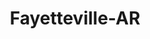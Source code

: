 ---
title: Fayetteville-AR
slug: fayetteville-ar
f_state:
- cms/state/arkansas.md
f_locations:
- cms/payday-loan/american-check-cashers-4205.md
- cms/payday-loan/american-check-cashers-4213.md
- cms/payday-loan/chek-mark-cashing-center-inc-14907.md
- cms/payday-loan/continental-card-transactions-15321.md
- cms/payday-loan/first-america-cash-advance-18119.md
- cms/payday-loan/first-america-cash-advance-18133.md
- cms/payday-loan/first-american-holding-inc-18402.md
- cms/payday-loan/money-store-21755.md
- cms/payday-loan/mr-payroll-22172.md
- cms/payday-loan/mr-payroll-of-fayetteville-22345.md
- cms/payday-loan/pay-day-money-store-23563.md
- cms/payday-loan/payday-money-stores-24044.md
- cms/payday-loan/payday-money-stores-24047.md
- cms/payday-loan/take-2-video-27093.md
updated-on: '2024-05-30T13:41:28.615Z'
created-on: '2024-05-30T13:41:28.615Z'
published-on: '2024-05-30T13:54:32.469Z'
f_city: Fayetteville
layout: '[city].html'
tags: city
---